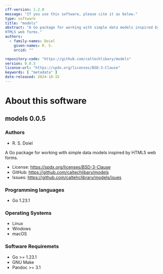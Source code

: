 ```yaml
---
cff-version: 1.2.0
message: "If you use this software, please cite it as below."
type: software
title: "models"
abstract: "A Go package for working with simple data models inspired by
HTML5 web forms."
authors:
  - family-names: Doiel
    given-names: R. S.
    orcid: ""

repository-code: "https://github.com/caltechlibary/models"
version: 0.0.5
license-url: "https://spdx.org/licenses/BSD-3-Clause"
keywords: [ "metadata" ]
date-released: 2024-10-15
---
```


About this software
===================

## models 0.0.5

### Authors

- R. S. Doiel



A Go package for working with simple data models inspired by HTML5 web
forms.

- License: <https://spdx.org/licenses/BSD-3-Clause>
- GitHub: <https://github.com/caltechlibary/models>
- Issues: <https://github.com/caltehclibrary/models/isues>


### Programming languages

- Go 1.23.1

### Operating Systems

- Linux
- Windows
- macOS

### Software Requiremets

- Go &gt;= 1.23.1
- GNU Make
- Pandoc &gt;= 3.1
